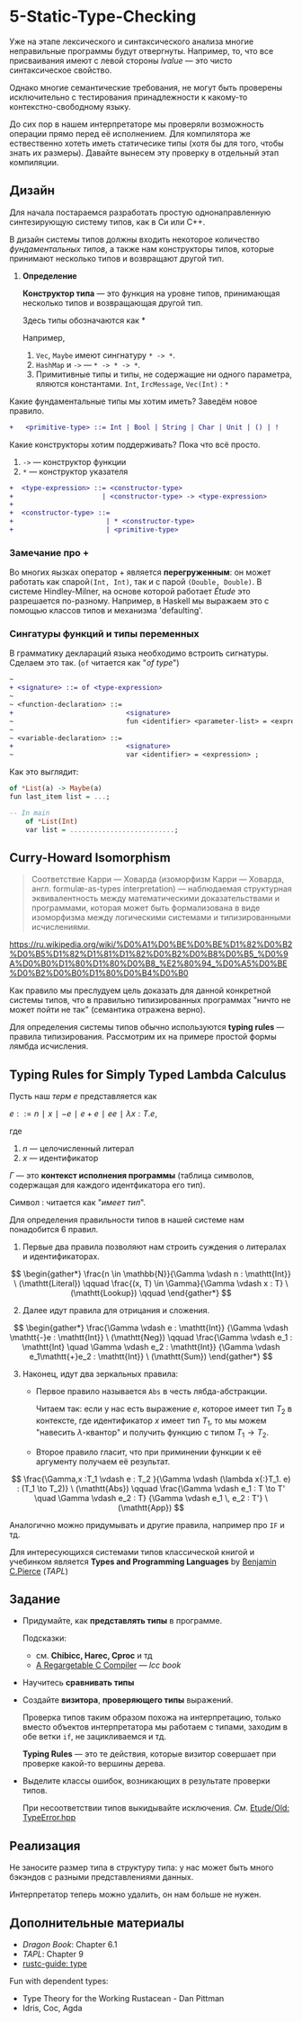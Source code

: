 
# 5-Static-Type-Checking

Уже на этапе лексического и синтаксического анализа многие неправильные
программы будут отвергнуты. Например, то, что все присваивания имеют с левой
стороны *lvalue* — это чисто синтаксическое свойство.

Однако многие семантические требования, не могут быть проверены исключительно с
тестирования принадлежности к какому-то контекстно-свободному языку.

До сих пор в нашем интерпретаторе мы проверяли возможность операции прямо перед
её исполнением. Для компилятора же ествественно хотеть иметь статичесике типы
(хотя бы для того, чтобы знать их размеры). Давайте вынесем эту проверку в
отдельный этап компиляции.

## Дизайн

Для начала постараемся разработать простую однонаправленную синтезирующую
систему типов, как в Си или С++.

В дизайн системы типов должны входить некоторое количество *фундаментальных
типов*,  а также нам конструкторы типов, которые принимают несколько типов и
возвращают другой тип.


1. **Определение**

   **Конструктор типа** — это функция на уровне типов, принимающая несколько
   типов и возвращающая другой тип.

   Здесь типы обозначаются как \*

   Например,

   1. `Vec`, `Maybe` имеют сингнатуру `* -> *`.
   2. `HashMap` и `->` — `* -> * -> *`.
   3. Примитивные типы и типы, не содержащие ни одного параметра, яляются
      константами. `Int`, `IrcMessage`, `Vec(Int)` : `*`


Какие фундаментальные типы мы хотим иметь? Заведём новое правило.

```diff
+   <primitive-type> ::= Int | Bool | String | Char | Unit | () | !
```
Какие конструкторы хотим поддерживать? Пока что всё просто.

1. `->` — конструктор функции
2. `*` — конструктор указателя

```diff
+  <type-expression> ::= <constructor-type>
+                      | <constructor-type> -> <type-expression>
+
+  <constructor-type> ::=
+                       | * <constructor-type>
+                       | <primitive-type>
```


### Замечание про +

Во многих яызках оператор + является **перегруженным**: он может работать как
спарой`(Int, Int)`, так и с парой `(Double, Double)`. В системе Hindley-Milner,
на основе которой работает *Étude* это разрешается по-разному. Например, в
Haskell мы выражаем это с помощью классов типов и механизма 'defaulting'.

### Сингатуры функций и типы переменных

В грамматику деклараций языка необходимо встроить сигнатуры. Сделаем это так.
(`of` читается как "*of type*")

```diff
~
+ <signature> ::= of <type-expression>
~
~ <function-declaration> ::=
+                            <signature>
~                            fun <identifier> <parameter-list> = <expression> ;
~
~ <variable-declaration> ::=
+                            <signature>
~                            var <identifier> = <expression> ;
```

Как это выглядит:

```haskell
of *List(a) -> Maybe(a)
fun last_item list = ...;

-- In main
    of *List(Int)
    var list = ..........................;
```

## Curry-Howard Isomorphism

> Соответствие Карри — Ховарда (изоморфизм Карри — Ховарда, англ.
> formulæ-as-types interpretation) — наблюдаемая структурная эквивалентность
> между математическими доказательствами и программами, которая может быть
> формализована в виде изоморфизма между логическими системами и
> типизированными исчислениями.

https://ru.wikipedia.org/wiki/%D0%A1%D0%BE%D0%BE%D1%82%D0%B2%D0%B5%D1%82%D1%81%D1%82%D0%B2%D0%B8%D0%B5_%D0%9A%D0%B0%D1%80%D1%80%D0%B8_%E2%80%94_%D0%A5%D0%BE%D0%B2%D0%B0%D1%80%D0%B4%D0%B0

Как правило мы преслудуем цель доказать для данной конкретной системы типов,
что в правильно типизированных программах "ничто не может пойти не так"
(семантика отражена верно).

Для определения системы типов обычно используются **typing rules** — правила
типизирования. Рассмотрим их на примере простой формы лямбда исчисления.

## Typing Rules for Simply Typed Lambda Calculus

Пусть наш *терм* $e$ представляется как

$e ::= n∣x∣−e∣e + e∣ee∣λx:T.e$,

где
1. $n$ — целочисленный литерал
2. $x$ — идентификатор

$\Gamma$ — это **контекст исполнения программы** (таблица символов, содержащая
для каждого идентфикатора его тип).

Символ $:$ читается как "*имеет тип*".

Для определения правильности типов в нашей системе нам понадобится 6 правил.

1. Первые два правила позволяют нам строить суждения о литералах и
   идентификаторах.

$$
\begin{gather*}
\frac{n \in \mathbb{N}}{\Gamma \vdash n : \mathtt{Int}} \ (\mathtt{Literal}) \qquad
\frac{(x, T) \in \Gamma}{\Gamma \vdash x : T} \ (\mathtt{Lookup})  \qquad
\end{gather*}
$$

2. Далее идут правила для отрицания и сложения.

$$
\begin{gather*}
\frac{\Gamma \vdash e : \mathtt{Int}}
     {\Gamma \vdash \mathtt{-}e : \mathtt{Int}} \ (\mathtt{Neg}) \qquad
\frac{\Gamma \vdash e_1 : \mathtt{Int} \quad \Gamma \vdash e_2 : \mathtt{Int}}
     {\Gamma \vdash e_1\mathtt{+}e_2 : \mathtt{Int}} \ (\mathtt{Sum})
\end{gather*}
$$


3. Наконец, идут два зеркальных правила:

   - Первое правило называется `Abs` в  честь лябда-абстракции.

     Читаем так: если у нас есть выражение $e$, которое имеет тип $T_2$ в
     контексте, где идентификатор $x$ имеет тип $T_1$, то мы можем "навесить
     $\lambda$-квантор" и получить функцию с типом $T_1 \to T_2$.

   - Второе правило гласит, что при приминении функции к её аргументу получаем её результат.

$$
\frac{\Gamma,x :T_1 \vdash e : T_2 }{\Gamma \vdash (\lambda x{:}T_1. e) : (T_1 \to T_2)} \ (\mathtt{Abs}) \qquad
\frac{\Gamma \vdash e_1 : T \to T' \quad \Gamma \vdash e_2 : T}
     {\Gamma \vdash e_1 \, e_2 : T'} \ (\mathtt{App})
$$


Аналогично можно придумывать и другие правила, например про `IF` и тд.

Для интересующихся системами типов классической книгой и учебинком является
**Types and Programming Languages** by
[Benjamin C.Pierce](http://www.cis.upenn.edu/~bcpierce) (*TAPL*)

## Задание

- Придумайте, как **представлять типы** в программе.

  Подсказки:
  - см. **Chibicc, Harec, Cproc** и тд
  - [A Regargetable C Compiler](https://drh.github.io/lcc/) — *lcc book*

- Научитесь **сравнивать типы**
- Создайте **визитора**,  **проверяющего типы** выражений.

  Проверка типов таким образом похожа на интерпретацию, только вместо объектов
  интерпретатора мы работаем с типами, заходим в обе ветки `if`, не
  зацикливаемся и тд.

  **Typing Rules** — это те действия, которые визитор совершает при проверке
  какой-то вершины дерева.

- Выделите классы ошибок, возникающих в результате проверки типов.

  При несоответствии типов выкидывайте исключения. *См*.
  [Etude/Old: TypeError.hpp](https://github.com/otakubeam/etude/blob/0.1.0/src/types/check/type_error.hpp)

## Реализация

Не заносите размер типа в структуру типа: у нас может быть много бэкэндов с
разными представлениями данных.

Интерпретатор теперь можно удалить, он нам больше не нужен.

## Дополнительные материалы

- *Dragon Book*: Chapter 6.1
- *TAPL*: Chapter 9
- [rustc-guide: type](https://rustc-dev-guide.rust-lang.org/ty.html)

Fun with dependent types:
- Type Theory for the Working Rustacean - Dan Pittman
- Idris, Coc, Agda


